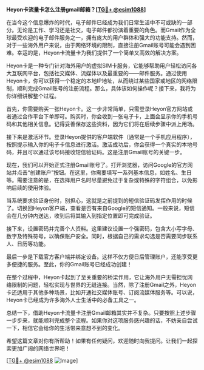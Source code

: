 **Heyon卡流量卡怎么注册gmail邮箱？[[TG💪+ @esim1088](https://t.me/s/esim1088)]**

在当今这个信息爆炸的时代，电子邮件已经成为我们日常生活中不可或缺的一部分。无论是工作、学习还是社交，电子邮件都扮演着重要的角色。而Gmail作为全球最受欢迎的电子邮件服务之一，拥有庞大的用户群体和强大的功能支持。然而，对于一些海外用户来说，由于网络环境的限制，直接注册Gmail账号可能会遇到困难。幸运的是，Heyon卡流量卡为我们提供了一个简单又高效的解决方案。

Heyon卡是一种专门针对海外用户的虚拟SIM卡服务，它能够帮助用户轻松访问各大互联网平台，包括社交媒体、流媒体以及最重要的——邮件服务。通过使用Heyon卡，你可以获得一个稳定的本地IP地址，从而绕过某些国家或地区的网络限制，顺利完成Gmail账号的注册流程。那么，具体该如何操作呢？接下来，我将为你详细讲解整个过程。

首先，你需要购买一张Heyon卡。这一步非常简单，只需登录Heyon官方网站或者通过合作平台下单即可。购买时，你会收到一张电子卡，上面会显示你的手机号码和其他相关信息。记得妥善保存这些资料，因为它们将在后续步骤中派上用场。

接下来是激活环节。登录Heyon提供的客户端软件（通常是一个手机应用程序），按照提示输入你的电子卡信息进行激活。激活成功后，你会获得一个真实的本地号码，并且可以通过该号码接收短信验证码。这是注册Gmail账号的关键一步。

现在，我们可以开始正式注册Gmail账号了。打开浏览器，访问Google的官方网站并点击“创建账户”按钮。在这里，你需要填写一系列基本信息，如姓名、生日等。需要注意的是，在选择用户名时尽量避免过于复杂或特殊的字符组合，以免影响后续的使用体验。

当系统要求验证身份时，别担心，这就是之前提到的短信验证码发挥作用的时候了。切换回Heyon客户端，查看是否有来自Google的短信通知。一般来说，短信会在几分钟内送达，收到后将其输入到指定位置即可完成验证。

接下来，设置密码并完善个人资料。这里建议设置一个强密码，包含大小写字母、数字及特殊符号，以确保账户安全。同时，根据自己的需求勾选是否需要同步联系人、日历等功能。

最后一步是下载官方客户端并绑定设备。这样不仅方便日后管理账户，还能享受更多便捷的服务。至此，你的Gmail账号已经成功创建！

在整个过程中，Heyon卡起到了至关重要的桥梁作用，它让海外用户无需担忧网络限制的问题，轻松实现与世界的无缝连接。当然，除了注册Gmail之外，Heyon卡还适用于其他多种场景，比如开通社交媒体账号、订阅流媒体服务等。可以说，Heyon卡已经成为许多海外人士生活中的必备工具之一。

总结一下，借助Heyon卡流量卡注册Gmail邮箱其实并不复杂。只要按照上述步骤一步步来，就能顺利完成整个流程。如果你对这项服务感兴趣的话，不妨亲自尝试一下，相信它会给你的生活带来意想不到的变化。

希望这篇文章对你有所帮助！如果有任何疑问，欢迎随时向我提问。让我们一起探索更加广阔的网络世界吧！

[[TG💪+ @esim1088](https://t.me/s/esim1088) ![Image](https://i.postimg.cc/4NQfJmqS/Snipaste-2025-05-13-00-14-12.png)]